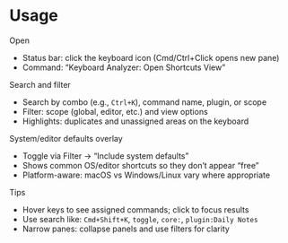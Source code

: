 # Usage

Open
- Status bar: click the keyboard icon (Cmd/Ctrl+Click opens new pane)
- Command: “Keyboard Analyzer: Open Shortcuts View”

Search and filter
- Search by combo (e.g., `Ctrl+K`), command name, plugin, or scope
- Filter: scope (global, editor, etc.) and view options
- Highlights: duplicates and unassigned areas on the keyboard

System/editor defaults overlay
- Toggle via Filter → “Include system defaults”
- Shows common OS/editor shortcuts so they don’t appear “free”
- Platform-aware: macOS vs Windows/Linux vary where appropriate

Tips
- Hover keys to see assigned commands; click to focus results
- Use search like: `Cmd+Shift+K`, `toggle`, `core:`, `plugin:Daily Notes`
- Narrow panes: collapse panels and use filters for clarity
